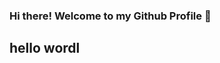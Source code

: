 ### Hi there! Welcome to my Github Profile 👋

<!--
**nabilfsd/nabilfsd** is a ✨ _special_ ✨ repository because its `README.md` (this file) appears on your GitHub profile.

Here are some ideas to get you started:

- 🔭 I’m currently working on ... PHP 
- 🌱 I’m currently learning ... Laravel
- 👯 I’m looking to collaborate on ...Laravel
- 🤔 I’m looking for help with ... Laravel
- 💬 Ask me about ... Nothing
- 📫 How to reach me: ... [Twitter]https://twitter.com/mahad_ihasan
- 😄 Pronouns: ... He/Him 
- ⚡ Fun fact: ... I am a Cyborg
-->

<h2>hello wordl</h1>
